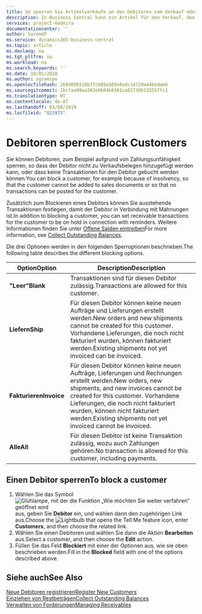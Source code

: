```yaml
---
title: So sperren Sie Artikelverkäufe an den Debitoren vom Verkauf oder Einkauf
description: In Business Central kann ein Artikel für den Verkauf, den Einkauf oder alle Zwecke gesperrt werden.
services: project-madeira
documentationcenter: ''
author: SorenGP
ms.service: dynamics365-business-central
ms.topic: article
ms.devlang: na
ms.tgt_pltfrm: na
ms.workload: na
ms.search.keywords: ''
ms.date: 10/01/2018
ms.author: sgroespe
ms.openlocfilehash: 268d098318b77cb89a369e8edc14729a44bedae6
ms.sourcegitcommit: 1bcfaa99ea302e6b84b8361ca02730b135557fc1
ms.translationtype: HT
ms.contentlocale: de-AT
ms.lasthandoff: 03/08/2019
ms.locfileid: "823975"
---
```

# <a name="block-customers"></a><span data-ttu-id="15460-103">Debitoren sperren</span><span class="sxs-lookup"><span data-stu-id="15460-103">Block Customers</span></span>
<span data-ttu-id="15460-104">Sie können Debitoren, zum Beispiel aufgrund von Zahlungsunfähigkeit sperren, so dass der Debitor nicht zu Verkaufsbelegen hinzugefügt werden kann, oder dass keine Transaktionen für den Debitor gebucht werden können.</span><span class="sxs-lookup"><span data-stu-id="15460-104">You can block a customer, for example because of insolvency, so that the customer cannot be added to sales documents or so that no transactions can be posted for the customer.</span></span>

<span data-ttu-id="15460-105">Zusätzlich zum Blockieren eines Debitors können Sie ausstehende Transaktionen festlegen, damit der Debitor in Verbindung mit Mahnungen ist.</span><span class="sxs-lookup"><span data-stu-id="15460-105">In addition to blocking a customer, you can set receivable transactions for the customer to be on hold in connection with reminders.</span></span> <span data-ttu-id="15460-106">Weitere Informationen finden Sie unter [Offene Salden eintreiben](receivables-collect-outstanding-balances.md)</span><span class="sxs-lookup"><span data-stu-id="15460-106">For more information, see [Collect Outstanding Balances](receivables-collect-outstanding-balances.md).</span></span>   

<span data-ttu-id="15460-107">Die drei Optionen werden in den folgenden Sperroptionen beschrieben.</span><span class="sxs-lookup"><span data-stu-id="15460-107">The following table describes the different blocking options.</span></span>  

|<span data-ttu-id="15460-108">Option</span><span class="sxs-lookup"><span data-stu-id="15460-108">Option</span></span>|<span data-ttu-id="15460-109">Description</span><span class="sxs-lookup"><span data-stu-id="15460-109">Description</span></span>|  
|--------------------|------------|  
|<span data-ttu-id="15460-110">**"Leer"**</span><span class="sxs-lookup"><span data-stu-id="15460-110">**Blank**</span></span>|<span data-ttu-id="15460-111">Transaktionen sind für diesen Debitor zulässig.</span><span class="sxs-lookup"><span data-stu-id="15460-111">Transactions are allowed for this customer.</span></span>|
|<span data-ttu-id="15460-112">**Liefern**</span><span class="sxs-lookup"><span data-stu-id="15460-112">**Ship**</span></span>|<span data-ttu-id="15460-113">Für diesen Debitor können keine neuen Aufträge und Lieferungen erstellt werden.</span><span class="sxs-lookup"><span data-stu-id="15460-113">New orders and new shipments cannot be created for this customer.</span></span> <span data-ttu-id="15460-114">Vorhandene Lieferungen, die noch nicht fakturiert wurden, können fakturiert werden.</span><span class="sxs-lookup"><span data-stu-id="15460-114">Existing shipments not yet invoiced can be invoiced.</span></span>|  
|<span data-ttu-id="15460-115">**Fakturieren**</span><span class="sxs-lookup"><span data-stu-id="15460-115">**Invoice**</span></span>|<span data-ttu-id="15460-116">Für diesen Debitor können keine neuen Aufträge, Lieferungen und Rechnungen erstellt werden.</span><span class="sxs-lookup"><span data-stu-id="15460-116">New orders, new shipments, and new invoices cannot be created for this customer.</span></span> <span data-ttu-id="15460-117">Vorhandene Lieferungen, die noch nicht fakturiert wurden, können nicht fakturiert werden.</span><span class="sxs-lookup"><span data-stu-id="15460-117">Existing shipments not yet invoiced cannot be invoiced.</span></span>|  
|<span data-ttu-id="15460-118">**Alle**</span><span class="sxs-lookup"><span data-stu-id="15460-118">**All**</span></span>|<span data-ttu-id="15460-119">Für diesen Debitor ist keine Transaktion zulässig, wozu auch Zahlungen gehören.</span><span class="sxs-lookup"><span data-stu-id="15460-119">No transaction is allowed for this customer, including payments.</span></span>|  

## <a name="to-block-a-customer"></a><span data-ttu-id="15460-120">Einen Debitor sperren</span><span class="sxs-lookup"><span data-stu-id="15460-120">To block a customer</span></span>  
1. <span data-ttu-id="15460-121">Wählen Sie das Symbol ![Glühlampe, mit der die Funktion „Wie möchten Sie weiter verfahren“ geöffnet wird](media/ui-search/search_small.png "Wie möchten Sie weiter verfahren?") aus, geben Sie **Debitor** ein, und wählen dann den zugehörigen Link aus.</span><span class="sxs-lookup"><span data-stu-id="15460-121">Choose the ![Lightbulb that opens the Tell Me feature](media/ui-search/search_small.png "Tell me what you want to do") icon, enter **Customers**, and then choose the related link.</span></span>
2. <span data-ttu-id="15460-122">Wählen Sie einen Debitoren und wählen Sie dann die Aktion **Bearbeiten** aus.</span><span class="sxs-lookup"><span data-stu-id="15460-122">Select a customer, and then choose the **Edit** action.</span></span>
3. <span data-ttu-id="15460-123">Füllen Sie das Feld **Blockiert** mit einer der Optionen aus, wie sie oben beschrieben werden.</span><span class="sxs-lookup"><span data-stu-id="15460-123">Fill in the **Blocked** field with one of the options described above.</span></span>

## <a name="see-also"></a><span data-ttu-id="15460-124">Siehe auch</span><span class="sxs-lookup"><span data-stu-id="15460-124">See Also</span></span>  
[<span data-ttu-id="15460-125">Neue Debitoren registrieren</span><span class="sxs-lookup"><span data-stu-id="15460-125">Register New Customers</span></span>](sales-how-register-new-customers.md)  
[<span data-ttu-id="15460-126">Einziehen von Restbeträgen</span><span class="sxs-lookup"><span data-stu-id="15460-126">Collect Outstanding Balances</span></span>](receivables-collect-outstanding-balances.md)  
[<span data-ttu-id="15460-127">Verwalten von Forderungen</span><span class="sxs-lookup"><span data-stu-id="15460-127">Managing Receivables</span></span>](receivables-manage-receivables.md)  
